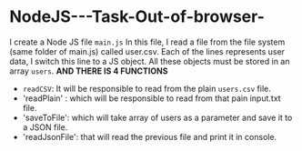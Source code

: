 # NodeJS---Task-Out-of-browser-
I create a Node JS file `main.js`
In this file, 
I read a file from the file system (same folder of main.js) called user.csv.
 Each of the lines represents user data, I switch this line to a JS object.
All these objects must be stored in an array `users`.
**AND THERE IS 4 FUNCTIONS**
- `readCSV`: It will be responsible to read from the plain `users.csv` file.
- 'readPlain' : which will be responsible to read from that pain input.txt file.
- 'saveToFile': which will take array of users as a parameter and save it to a JSON file.
- 'readJsonFile': that will read the previous file and print it in console.
